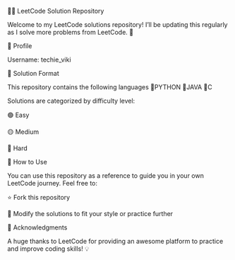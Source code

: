 🧑‍💻 LeetCode Solution Repository

Welcome to my LeetCode solutions repository! I’ll be updating this regularly as I solve more problems from LeetCode. 🎯

👤 Profile

Username: techie_viki

📁 Solution Format

This repository contains the following languages 
🔹PYTHON
🔹JAVA
🔹C 

Solutions are categorized by difficulty level:

🟢 Easy

🟡 Medium

🔴 Hard



🚀 How to Use

You can use this repository as a reference to guide you in your own LeetCode journey. Feel free to:

⭐ Fork this repository

🔄 Modify the solutions to fit your style or practice further


🙏 Acknowledgments

A huge thanks to LeetCode for providing an awesome platform to practice and improve coding skills! 💡
